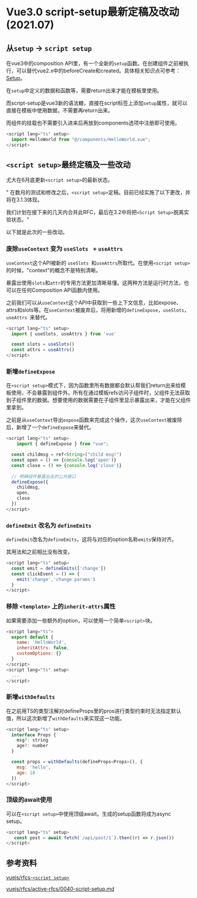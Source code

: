 # Vue3.0 script-setup最新定稿及改动(2021.07)

## 从`setup` -> `script setup`

在vue3中的composition API里，有一个全新的`setup`函数。在创建组件之前被执行，可以替代vue2.x中的beforeCreate和created。具体相关知识点可参考：[Setup](!https://vue3js.cn/docs/zh/guide/composition-api-setup.html)。

在`setup`中定义的数据和函数等，需要return出来才能在模板里使用。

而script-setup是vue3新的语法糖，直接在script标签上添加`setup`属性，就可以直接在模板中使用数据，不需要再return出来。

而组件的挂载也不需要引入进来后再放到components选项中注册即可使用。

```javascript
<script lang="ts" setup>
  import HelloWorld from "@/components/HelloWorld.vue";
</script>
```

## `<script setup>`最终定稿及一些改动

尤大在6月底更新`<script setup>`的最新状态。

" 在数月的测试和修改之后，`<script setup>`定稿。目前已经实施了以下更改，并将在3.1.3体现。 

我们计划在接下来的几天内合并此RFC，最后在3.2中将把`<Script Setup>`脱离实验状态。“

以下就是此次的一些改动。

### 废除`useContext` 变为 `useSlots ` + `useAttrs`

`useContext`这个API被新的 `useSlots `和`useAttrs`所取代。在使用`<script setup>`的时候，"context"的概念不是特别清晰。

暴露出使用`slots`和`attr`的专用方法更加清晰易懂。这两种方法是运行时方法，也可以在任何Composition API函数内使用。

之前我们可以从`useContext`这个API中获取到一些上下文信息，比如expose、attrs和slots等。在`useContext`被废弃后，将用新增的`defineExpose`，`useSlots`，`useAttrs `来替代。

```javascript
<script lang="ts" setup>
  import { useSlots, useAttrs } from 'vue'

  const slots = useSlots()
  const attrs = useAttrs()
</script>
```

### 新增`defineExpose`

在`<script setup>`模式下，因为函数里所有数据都会默认帮我们return出来给模板使用，不会暴露到组件外。所有在通过模板refs访问子组件时，父组件无法获取到子组件里的数据。想要使用的数据需要在子组件里显示暴露出来，才能在父组件里拿到。

之前是从`useContext`导出`expose`函数来完成这个操作，这次`useContext`被废除后，新增了一个`defineExpose`来替代。

```javascript
<script lang="ts" setup>
	import { defineExpose } from "vue";

  const childmsg = ref<String>("child msg!")
  const open = () => {console.log('open')}
  const close = () => {console.log('close')}
  
  // 明确组件暴露出去的公共接口
  defineExpose({
    childmsg,
    open,
    close
  })
</script>
```

### `defineEmit` 改名为 `defineEmits`

`defineEmit`改名为`defineEmits`，这将与对应的option名称`emits`保持对齐。

其用法和之前相比没有改变。

```javascript
<script lang="ts" setup>
  const emit = defineEmits(['change'])
  const clickEvent = () => {
    emit('change','change params')
  }
</script>
```

### 移除 `<template>` 上的`inherit-attrs`属性

如果需要添加一些额外的option，可以使用一个简单`<script>`块。

```javascript
<script lang="ts">
  export default {
    name: 'HelloWorld',
    inheritAttrs: false,
    customOptions: {}
  }
</script>
<script lang="ts" setup>
  ...
</script>
```

### 新增`withDefaults`

在之前用TS的类型注解对defineProps里的pros进行类型约束时无法指定默认值，所以这次新增了`withDefaults`来实现这一功能。

```javascript
<script lang="ts" setup>
  interface Props {
    msg?: string
    age?: number
  }

  const props = withDefaults(defineProps<Props>(), {
    msg: 'hello',
    age: 18
  })
</script>
```

### 顶级的await使用

可以在`<script setup>`中使用顶级await。生成的setup函数将成为async setup。

```javascript
<script lang="ts" setup>
   const post = await fetch(`/api/post/1`).then((r) => r.json())
</script>
```



## 参考资料

[vuejs/rfcs-`<script setup>`](!https://github.com/vuejs/rfcs/pull/227)

[vuejs/rfcs/active-rfcs/0040-script-setup.md](!https://github.com/vuejs/rfcs/blob/master/active-rfcs/0040-script-setup.md)

